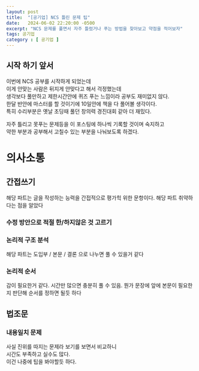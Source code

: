```yaml
---
layout: post
title:  "[공기업] NCS 틀린 문제 팁"
date:   2024-06-02 22:20:00 -0500
excerpt: "NCS 문제를 풀면서 자주 틀렸거나 푸는 방법을 찾아보고 약점을 적어보자"
tags: 공기업
category : [ 공기업 ]
---
```


## 시작 하기 앞서

이번에 NCS 공부를 시작하게 되었는데  
이게 안맞는 사람은 뒤지게 안맞다고 해서 걱정했는데  
생각보다 풀만하고 제한시간안에 퀴즈 푸는 느낌이라 공부도 재미없지 않다.  
한달 반안에 마스터를 할 것이기에 10일안에 책을 다 풀어볼 생각이다.  
특히 수리부분은 옛날 초딩때 풀던 창의력 경진대회 같아 더 재밌다.  

자주 틀리고 못푸는 문제등을 이 포스팅에 하나씩 기록할 것이며 숙지하고  
약한 부분과 공부해서 고칠수 있는 부분을 나눠보도록 하겠다.

# 의사소통

## 간접쓰기

해당 파트는 글을 작성하는 능력을 간접적으로 평가힉 위한 문항이다.
해당 파트 취약하다는 점을 알았다

### 수정 방안으로 적절 한/하지않은 것 고르기

### 논리적 구조 분석

해당 파트는 도입부 / 본문 / 결론 으로 나누면 풀 수 있을거 같다

### 논리적 순서

감이 필요한거 같다. 시간만 많으면 충분히 풀 수 있음.
뭔가 문장에 앞에 본문이 필요한지 판단해 순서를 정하면 될듯 하다

## 법조문

### 내용일치 문제

사실 진위를 따지는 문제라 보기를 보면서 비교하니  
시간도 부족하고 실수도 많다.  
이건 나중에 팁을 봐야할듯 하다.